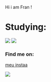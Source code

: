 <p> Hi i am Fran ! </P>
<h1> Studying: </h1>
<p> <img src="https://img.shields.io/badge/HTML5-E34F26?style=for-the-badge&logo=html5&logoColor=white"> </img> <img src="https://img.shields.io/badge/CSS3-1572B6?style=for-the-badge&logo=css3&logoColor=white" </p>

<h3> Find me on: </h3> 
<p> <a href="https://www.instagram.com/_mnhgdfs_/" ALT="https://img.shields.io/badge/Instagram-E4405F?style=for-the-badge&logo=instagram&logoColor=white">meu instaa
</a> </p>
  <p>  <img src="https://pa1.narvii.com/6515/f91ba830150b71c590fb142af7b53caa5b1b8203_hq.gif"> </img> <img src=""</p>
  
